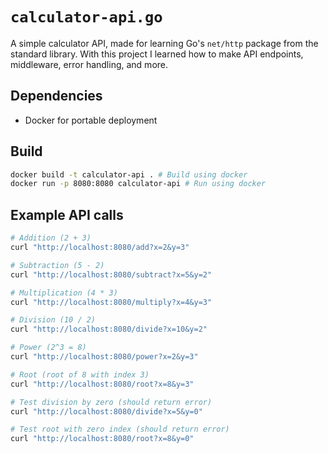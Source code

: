 # `calculator-api.go`

A simple calculator API, made for learning Go's `net/http` package from the standard library.
With this project I learned how to make API endpoints, middleware, error handling, and more.


## Dependencies

- Docker for portable deployment


## Build

```bash
docker build -t calculator-api . # Build using docker
docker run -p 8080:8080 calculator-api # Run using docker
```


## Example API calls

```bash
# Addition (2 + 3)
curl "http://localhost:8080/add?x=2&y=3"

# Subtraction (5 - 2)
curl "http://localhost:8080/subtract?x=5&y=2"

# Multiplication (4 * 3)
curl "http://localhost:8080/multiply?x=4&y=3"

# Division (10 / 2)
curl "http://localhost:8080/divide?x=10&y=2"

# Power (2^3 = 8)
curl "http://localhost:8080/power?x=2&y=3"

# Root (root of 8 with index 3)
curl "http://localhost:8080/root?x=8&y=3"

# Test division by zero (should return error)
curl "http://localhost:8080/divide?x=5&y=0"

# Test root with zero index (should return error)
curl "http://localhost:8080/root?x=8&y=0"
```

